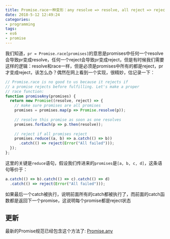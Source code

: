 ```yaml
---
title: Promise.race一种变形：any resolve => resolve, all reject => reject实现
date: 2018-5-12 12:49:24
categories:
- programming
tags: 
- es6
- promise
---
```


我们知道，`pr = Promise.race[promises]`的意思是promises中任何一个resolve会导致pr变成resolve，任何一个reject会导致pr变成reject，但是有时候我们需要这样的逻辑：resolve和race一样，但是必须是promises中所有的都是reject，pr才变成reject，该怎么办？偶然在网上看到一个实现，很精妙，估记录一下：

```javascript
// Promise.race is no good to us because it rejects if
// a promise rejects before fulfilling. Let's make a proper
// race function:
function promiseAny(promises) {
  return new Promise((resolve, reject) => {
    // make sure promises are all promises
    promises = promises.map(p => Promise.resolve(p));
      
    // resolve this promise as soon as one resolves
    promises.forEach(p => p.then(resolve));
      
    // reject if all promises reject
    promises.reduce((a, b) => a.catch(() => b))
      .catch(() => reject(Error("All failed")));
  });
};
```

这里的关键是`reduce`语句，假设我们传进来的`promises`是`[a, b, c, d]`，这条语句等价于：

```javascript
a.catch(() => b).catch(() => c).catch(() => d)
  .catch(() => reject(Error("All failed")));
```

如果最后一个catch被执行，说明前面所有的catch都被执行了，而前面的catch函数都是返回下一个promise，这说明每个promise都是reject状态

## 更新

最新的Promise规范已经包含这个方法了: [Promise.any](https://developer.mozilla.org/en-US/docs/Web/JavaScript/Reference/Global_Objects/Promise/any)